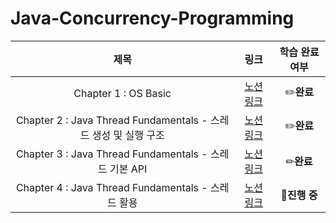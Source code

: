 # Java-Concurrency-Programming

|                          제목                           | 링크 |  학습 완료 여부  |
|:-----------------------------------------------------:|:----:|:----------:|
|                 Chapter 1 : OS Basic                  | [노션 링크](https://achieved-beach-2ff.notion.site/1-OS-9761ce9fa55e4fd6bb28964577249778?pvs=4)|  ✏**️완료**  |
| Chapter 2 : Java Thread Fundamentals - 스레드 생성 및 실행 구조 | [노션 링크](https://achieved-beach-2ff.notion.site/2-Java-Thread-Fundamentals-cbf78a95eb9349fa8e5d36dab0383034?pvs=4)| ✏**️완료** |
|   Chapter 3 : Java Thread Fundamentals - 스레드 기본 API   | [노션 링크](https://achieved-beach-2ff.notion.site/3-API-2d27e90d61c6449faa7cedf2cb9f46e4?pvs=4)| ✏**완료** |
|   Chapter 4 : Java Thread Fundamentals - 스레드 활용   | [노션 링크]()| 🌱**진행 중** |

